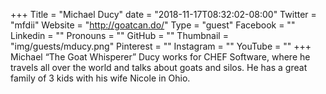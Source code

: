 +++
Title = "Michael Ducy"
date = "2018-11-17T08:32:02-08:00"
Twitter = "mfdii"
Website = "http://goatcan.do/"
Type = "guest"
Facebook = ""
Linkedin = ""
Pronouns = ""
GitHub = ""
Thumbnail = "img/guests/mducy.png"
Pinterest = ""
Instagram = ""
YouTube = ""
+++
Michael “The Goat Whisperer” Ducy works for CHEF Software, where he travels all over the world and talks about goats and silos. He has a great family of 3 kids with his wife Nicole in Ohio.
